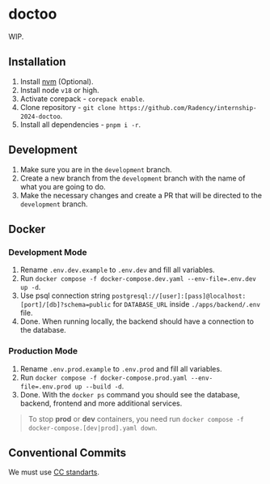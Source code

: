 # doctoo

WIP.

## Installation

1. Install [nvm](https://github.com/nvm-sh/nvm) (Optional).
2. Install node `v18` or high.
3. Activate corepack - `corepack enable`.
4. Clone repository - `git clone https://github.com/Radency/internship-2024-doctoo`.
5. Install all dependencies - `pnpm i -r`.

## Development

1. Make sure you are in the `development` branch.
2. Create a new branch from the `development` branch with the name of what you are going to do.
3. Make the necessary changes and create a PR that will be directed to the `development` branch.

## Docker

### Development Mode

1. Rename `.env.dev.example` to `.env.dev` and fill all variables.
2. Run `docker compose -f docker-compose.dev.yaml --env-file=.env.dev up -d`.
3. Use psql connection string `postgresql://[user]:[pass]@localhost:[port]/[db]?schema=public` for
   `DATABASE_URL` inside `./apps/backend/.env` file.
4. Done. When running locally, the backend should have a connection to the database.

### Production Mode

1. Rename `.env.prod.example` to `.env.prod` and fill all variables.
2. Run `docker compose -f docker-compose.prod.yaml --env-file=.env.prod up --build -d`.
3. Done. With the `docker ps` command you should see the database, backend, frontend and more
   additional services.

> To stop **prod** or **dev** containers, you need run
> `docker compose -f docker-compose.[dev|prod].yaml down`.

## Conventional Commits

We must use [CC standarts](https://www.conventionalcommits.org/en/v1.0.0/).
